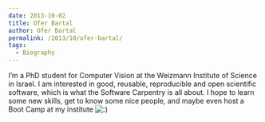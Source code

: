 ```yaml
---
date: 2013-10-02
title: Ofer Bartal
author: Ofer Bartal
permalink: /2013/10/ofer-bartal/
tags:
  - Biography
---
```

I&#8217;m a PhD student for Computer Vision at the Weizmann Institute of Science in Israel. I am interested in good, reusable, reproducible and open scientific software, which is what the Software Carpentry is all about. I hope to learn some new skills, get to know some nice people, and maybe even host a Boot Camp at my institute <img src="http://localhost:8080/wp-includes/images/smilies/icon_smile.gif" alt=":)" class="wp-smiley" />
